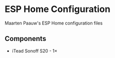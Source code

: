 # ESP Home Configuration
Maarten Paauw's ESP Home configuration files

## Components
- iTead Sonoff S20 - 1×
